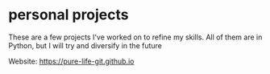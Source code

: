 # personal projects
These are a few projects I've worked on to refine my skills. All of them are in Python, but I will try and diversify in the future

Website: https://pure-life-git.github.io
